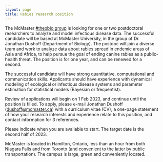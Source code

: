 ```yaml
---
layout: page
title: Rabies research position
---
```


The McMaster [#theobio group](../) is looking for one or two postdoctoral researchers to analyze and model infectious disease data. The successful candidate will be based at McMaster University, in the group of Dr. Jonathan Dushoff (Department of Biology). The postdoc will join a diverse team and work to analyze data about rabies spread in endemic areas of Asia and Africa, to help pursue the goal of ending canine rabies as a public-health threat. The position is for one year, and can be renewed for a second.

The successful candidate will have strong quantitative, computational and communication skills. Applicants should have experience with dynamical modeling of ecological or infectious disease systems and parameter estimation for statistical models (Bayesian or frequentist). 

Review of applications will begin on 1 Feb 2023, and continue until the position is filled. To apply, please e-mail Jonathan Dushoff (dushoff@mcmaster.ca) with a curriculum vitae (CV), a one-page statement of how your research interests and experience relate to this position, and contact information for 3 references.

Please indicate when you are available to start. The target date is the second half of 2023. 

McMaster is located in Hamilton, Ontario, less than an hour from both Niagara Falls and from Toronto (and convenient to the latter by public transportation). The campus is large, green and conveniently located.

